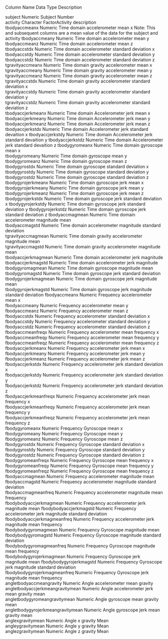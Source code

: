 Column Name				Data Type	Description
			
subject					Numeric		Subject Number	
activity				Character FactorActivity description	
tbodyaccmeanx				Numeric		Time domain accelerometer mean x	Note: This and subsequent columns are a mean value of the data for the subject and activity
tbodyaccmeany				Numeric		Time domain accelerometer mean y	
tbodyaccmeanz				Numeric		Time domain accelerometer mean z	
tbodyaccstdx				Numeric		Time domain accelerometer standard deviation x	
tbodyaccstdy				Numeric		Time domain accelerometer standard deviation y	
tbodyaccstdz				Numeric		Time domain accelerometer standard deviation z	
tgravityaccmeanx			Numeric		Time domain gravity accelerometer mean x	
tgravityaccmeany			Numeric		Time domain gravity accelerometer mean y	
tgravityaccmeanz			Numeric		Time domain gravity accelerometer mean z	
tgravityaccstdx				Numeric		Time domain gravity accelerometer standard deviation x	
tgravityaccstdy				Numeric		Time domain gravity accelerometer standard deviation y	
tgravityaccstdz				Numeric		Time domain gravity accelerometer standard deviation z	
tbodyaccjerkmeanx			Numeric		Time domain Accelerometer jerk mean x	
tbodyaccjerkmeany			Numeric		Time domain Accelerometer jerk mean y	
tbodyaccjerkmeanz			Numeric		Time domain Accelerometer jerk mean z	
tbodyaccjerkstdx			Numeric		Time domain Accelerometer jerk standard devaition x	
tbodyaccjerkstdy			Numeric		Time domain Accelerometer jerk standard devaition y	
tbodyaccjerkstdz			Numeric		Time domain Accelerometer jerk standard devaition z	
tbodygyromeanx				Numeric		Time domain gyroscope mean x	
tbodygyromeany				Numeric		Time domain gyroscope mean y	
tbodygyromeanz				Numeric		Time domain gyroscope mean z	
tbodygyrostdx				Numeric		Time domain gyroscope standard deviation x	
tbodygyrostdy				Numeric		Time domain gyroscope standard deviation y	
tbodygyrostdz				Numeric		Time domain gyroscope standard deviation z	
tbodygyrojerkmeanx			Numeric		Time domain gyroscope jerk mean x	
tbodygyrojerkmeany			Numeric		Time domain gyroscope jerk mean y	
tbodygyrojerkmeanz			Numeric		Time domain gyroscope jerk mean z	
tbodygyrojerkstdx			Numeric		Time domain gyroscope jerk standard deviation x	
tbodygyrojerkstdy			Numeric		Time domain gyroscope jerk standard deviation y	
tbodygyrojerkstdz			Numeric		Time domain gyroscope jerk standard deviation z	
tbodyaccmagmean				Numeric		Time domain accelerometer magnitude mean	
tbodyaccmagstd				Numeric		Time domain accelerometer magnitude standard deviation	
tgravityaccmagmean			Numeric		Time domain gravity accelerometer magnitude mean	
tgravityaccmagstd			Numeric		Time domain gravity accelerometer magnitude mean	
tbodyaccjerkmagmean			Numeric		Time domain accelerometer jerk magnitude	
tbodyaccjerkmagstd			Numeric		Time domain accelerometer jerk magnitude	
tbodygyromagmean			Numeric		Time domain gyroscope magnitude mean	
tbodygyromagstd				Numeric		Time domain gyroscope jerk standard deviation	
tbodygyrojerkmagmean			Numeric		Time domain gyroscope jerk magnitude mean	
tbodygyrojerkmagstd			Numeric		Time domain gyroscope jerk magnitude standard deviation	
fbodyaccmeanx				Numeric		Frequency accelerometer mean x	
fbodyaccmeany				Numeric		Frequency accelerometer mean y	
fbodyaccmeanz				Numeric		Frequency accelerometer mean z	
fbodyaccstdx				Numeric		Frequency accelerometer standard deviation x	
fbodyaccstdy				Numeric		Frequency accelerometer standard deviation y	
fbodyaccstdz				Numeric		Frequency accelerometer standard deviation z	
fbodyaccmeanfreqx			Numeric		Frequency accelerometer mean frequency x	
fbodyaccmeanfreqy			Numeric		Frequency accelerometer mean frequency y	
fbodyaccmeanfreqz			Numeric		Frequency accelerometer mean frequency z	
fbodyaccjerkmeanx			Numeric		Frequency accelerometer jerk mean x	
fbodyaccjerkmeany			Numeric		Frequency accelerometer jerk mean y	
fbodyaccjerkmeanz			Numeric		Frequency accelerometer jerk mean z	
fbodyaccjerkstdx			Numeric		Frequency accelerometer jerk standard deviation x	
fbodyaccjerkstdy			Numeric		Frequency accelerometer jerk standard deviation y	
fbodyaccjerkstdz			Numeric		Frequency accelerometer jerk standard deviation z	
fbodyaccjerkmeanfreqx			Numeric		Frequency accelerometer jerk mean frequency x	
fbodyaccjerkmeanfreqy			Numeric		Frequency accelerometer jerk mean frequency y	
fbodyaccjerkmeanfreqz			Numeric		Frequency accelerometer jerk mean frequency z	
fbodygyromeanx				Numeric		Frequency Gyroscope mean x	
fbodygyromeany				Numeric		Frequency Gyroscope mean y	
fbodygyromeanz				Numeric		Frequency Gyroscope mean z	
fbodygyrostdx				Numeric		Frequency Gyroscope standard deviation x	
fbodygyrostdy				Numeric		Frequency Gyroscope standard deviation y	
fbodygyrostdz				Numeric		Frequency Gyroscope standard deviation z	
fbodygyromeanfreqx			Numeric		Frequency Gyroscope mean frequency x	
fbodygyromeanfreqy			Numeric		Frequency Gyroscope mean frequency y	
fbodygyromeanfreqz			Numeric		Frequency Gyroscope mean frequency z	
fbodyaccmagmean				Numeric		Frequency accelerometer magnitude mean	
fbodyaccmagstd				Numeric		Frequency accelerometer magnitude standard deviation	
fbodyaccmagmeanfreq			Numeric		Frequency accelerometer magnitude mean frequency	
fbodybodyaccjerkmagmean			Numeric		Frequency accelerometer jerk magnitude mean	
fbodybodyaccjerkmagstd			Numeric		Frequency accelerometer jerk magnitude standard deviation	
fbodybodyaccjerkmagmeanfreq		Numeric		Frequency accelerometer jerk magnitude mean frequency	
fbodybodygyromagmean			Numeric		Frequency Gyroscope magnitude mean	
fbodybodygyromagstd			Numeric		Frequency Gyroscope magnitude standard deviation	
fbodybodygyromagmeanfreq		Numeric		Frequency Gyroscope magnitude mean frequency	
fbodybodygyrojerkmagmean		Numeric		Frequency Gyroscope jerk magnitude mean	
fbodybodygyrojerkmagstd			Numeric		Frequency Gyroscope jerk magnitude standard deviation	
fbodybodygyrojerkmagmeanfreq		Numeric		Frequency Gyroscope jerk magnitude mean frequency	
angletbodyaccmeangravity		Numeric		Angle accelerometer mean gravity	
angletbodyaccjerkmeangravitymean	Numeric		Angle accelerometer jerk mean gravity mean	
angletbodygyromeangravitymean		Numeric		Angle gyroscope mean gravity mean	
angletbodygyrojerkmeangravitymean	Numeric		Angle gyroscope jerk mean gravity mean	
anglexgravitymean			Numeric		Angle x gravity Mean	
angleygravitymean			Numeric		Angle y gravity Mean	
anglezgravitymean			Numeric		Angle z gravity Mean	
